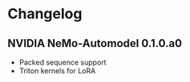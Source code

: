 # Changelog

## NVIDIA NeMo-Automodel 0.1.0.a0

* Packed sequence support
* Triton kernels for LoRA

